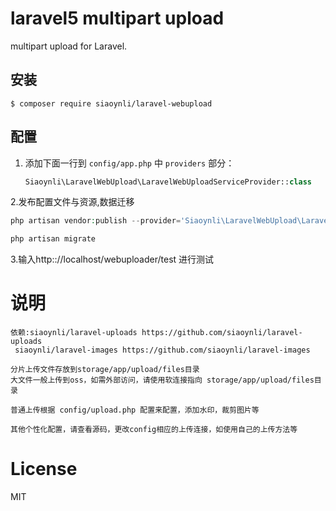 # laravel5 multipart upload

multipart upload for Laravel.


## 安装

```shell
$ composer require siaoynli/laravel-webupload
```

## 配置

1. 添加下面一行到 `config/app.php` 中 `providers` 部分：

   ```php
   Siaoynli\LaravelWebUpload\LaravelWebUploadServiceProvider::class
   ```

   

2.发布配置文件与资源,数据迁移

```php
php artisan vendor:publish --provider='Siaoynli\LaravelWebUpload\LaravelWebUploadServiceProvider'

php artisan migrate
```

3.输入http:://localhost/webuploader/test 进行测试

# 说明

```
依赖:siaoynli/laravel-uploads https://github.com/siaoynli/laravel-uploads      
 siaoynli/laravel-images https://github.com/siaoynli/laravel-images 

分片上传文件存放到storage/app/upload/files目录
大文件一般上传到oss，如需外部访问，请使用软连接指向 storage/app/upload/files目录

普通上传根据 config/upload.php 配置来配置，添加水印，裁剪图片等

其他个性化配置，请查看源码，更改config相应的上传连接，如使用自己的上传方法等
```

# License

MIT
